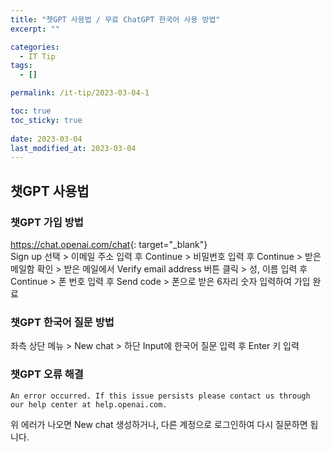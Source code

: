 ```yaml
---
title: "챗GPT 사용법 / 무료 ChatGPT 한국어 사용 방법"
excerpt: ""

categories:
  - IT Tip
tags:
  - []

permalink: /it-tip/2023-03-04-1

toc: true
toc_sticky: true
 
date: 2023-03-04
last_modified_at: 2023-03-04
---
```


## 챗GPT 사용법

### 챗GPT 가입 방법
<https://chat.openai.com/chat>{: target="_blank"}  
Sign up 선택 > 이메일 주소 입력 후 Continue > 비밀번호 입력 후 Continue > 받은 메일함 확인 > 받은 메일에서 Verify email address 버튼 클릭 > 성, 이름 입력 후 Continue > 폰 번호 입력 후 Send code > 폰으로 받은 6자리 숫자 입력하여 가입 완료

### 챗GPT 한국어 질문 방법
좌측 상단 메뉴 > New chat > 하단 Input에 한국어 질문 입력 후 Enter 키 입력

### 챗GPT 오류 해결
```
An error occurred. If this issue persists please contact us through our help center at help.openai.com.
```
위 에러가 나오면 New chat 생성하거나, 다른 계정으로 로그인하여 다시 질문하면 됩니다.